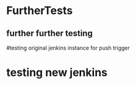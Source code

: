 # FurtherTests
## further further testing 

#testing original jenkins instance for push trigger 
# testing new jenkins
